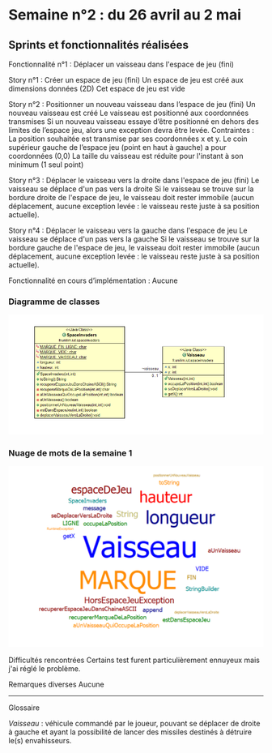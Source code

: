 # Semaine n°2 : du 26 avril au 2 mai <a name="semaine2"></a>
## Sprints et fonctionnalités réalisées

Fonctionnalité n°1 : Déplacer un vaisseau dans l'espace de jeu (fini)

Story n°1 : Créer un espace de jeu (fini)
Un espace de jeu est créé aux dimensions données (2D) Cet espace de jeu est vide

Story n°2 : Positionner un nouveau vaisseau dans l’espace de jeu (fini)
Un nouveau vaisseau est créé Le vaisseau est positionné aux coordonnées transmises Si un nouveau vaisseau essaye d’être positionné en dehors des limites de l’espace jeu, alors une exception devra être levée. Contraintes : La position souhaitée est transmise par ses coordonnées x et y. Le coin supérieur gauche de l’espace jeu (point en haut à gauche) a pour coordonnées (0,0) La taille du vaisseau est réduite pour l'instant à son minimum (1 seul point)

Story n°3 : Déplacer le vaisseau vers la droite dans l'espace de jeu (fini)
Le vaisseau se déplace d'un pas vers la droite Si le vaisseau se trouve sur la bordure droite de l'espace de jeu, le vaisseau doit rester immobile (aucun déplacement, aucune exception levée : le vaisseau reste juste à sa position actuelle).

Story n°4 : Déplacer le vaisseau vers la gauche dans l'espace de jeu
Le vaisseau se déplace d'un pas vers la gauche Si le vaisseau se trouve sur la bordure gauche de l'espace de jeu, le vaisseau doit rester immobile (aucun déplacement, aucune exception levée : le vaisseau reste juste à sa position actuelle).

Fonctionnalité en cours d’implémentation :
Aucune

### Diagramme de classes

![Nuage de mots Semaine 1](./images/diagrammeDeClasse.png)

### Nuage de mots de la semaine 1

![Nuage de mots Semaine 1](./images/NuageDeMotN1.png)

Difficultés rencontrées
Certains test furent particulièrement ennuyeux mais j'ai réglé le problème.

Remarques diverses
Aucune

------

Glossaire

_Vaisseau_ : véhicule commandé par le joueur, pouvant se déplacer de droite à gauche et ayant la possibilité de lancer des missiles destinés à détruire le(s) envahisseurs.
